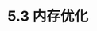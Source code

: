 <!--Copyright © Microsoft Corporation. All rights reserved.
  适用于[License](https://github.com/microsoft/AI-System/blob/main/LICENSE)版权许可-->

# 5.3 内存优化